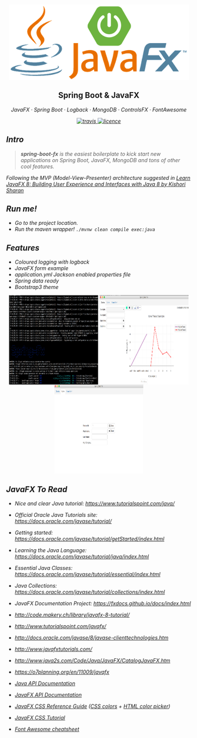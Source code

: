 <p align="center">
	<img align="center" src="src/main/resources/images/boot-fx.png?raw=true"/>
</p>


<h2 align="center">Spring Boot & JavaFX </h2>

<p align="center">
  <em>
  JavaFX
  · Spring Boot
  · Logback
  · MongoDB
  · ControlsFX
  · FontAwesome
</p>

<p align="center">
  <a href="https://travis-ci.org/jasrodis/spring-boot-fx">
    <img alt="travis" src="https://img.shields.io/travis/jasrodis/spring-boot-fx.svg?style=flat-square">
  </a>
  <a href="https://opensource.org/licenses/MIT">
    <img alt="licence" src="https://img.shields.io/badge/License-MIT-yellow.svg?style=flat-square">
  </a>
</p>

## Intro

> **spring-boot-fx** is the easiest boilerplate to kick start new applications on Spring Boot, JavaFX, MongoDB and tons of other cool features.
 
Following the MVP (Model-View-Presenter) architecture suggested in [Learn JavaFX 8: Building User Experience and Interfaces with Java 8 by Kishori Sharan](https://www.apress.com/de/book/9781484211434)

## Run me!

*  Go to the project location.
*  Run the maven wrapper!  `./mvnw clean compile exec:java`

## Features

* Coloured logging with logback
* JavaFX form example
* application.yml Jackson enabled properties file
* Spring data ready
* Bootstrap3 theme

<p align="center">
	<img align="center" src="src/main/resources/images/colors-logback.png?raw=true" alt="colours logback" height="242" width="242"/>
	<img align="center" src="src/main/resources/images/plotly-charts.png?raw=true" alt="charts" height="242" width="242"/>
	<img align="center" src="src/main/resources/images/programmatic-form.png?raw=true" alt="frm" height="242" width="242"/>
</p>


## JavaFX To Read
* Nice and clear Java tutorial: https://www.tutorialspoint.com/java/
* Official Oracle Java Tutorials site: https://docs.oracle.com/javase/tutorial/ 
* Getting started: https://docs.oracle.com/javase/tutorial/getStarted/index.html
* Learning the Java Language: https://docs.oracle.com/javase/tutorial/java/index.html
* Essential Java Classes: https://docs.oracle.com/javase/tutorial/essential/index.html
* Java Collections: https://docs.oracle.com/javase/tutorial/collections/index.html

* JavaFX Documentation Project: https://fxdocs.github.io/docs/index.html
* http://code.makery.ch/library/javafx-8-tutorial/
* http://www.tutorialspoint.com/javafx/
* http://docs.oracle.com/javase/8/javase-clienttechnologies.htm
* http://www.javafxtutorials.com/
* http://www.java2s.com/Code/Java/JavaFX/CatalogJavaFX.htm
* https://o7planning.org/en/11009/javafx

* [Java API Documentation](https://docs.oracle.com/javase/8/docs/api/)
* [JavaFX API Documentation](https://docs.oracle.com/javase/8/javafx/api/toc.htm)
* [JavaFX CSS Reference Guide](https://docs.oracle.com/javase/8/javafx/api/javafx/scene/doc-files/cssref.html) ([CSS colors](https://docs.oracle.com/javase/8/javafx/api/javafx/scene/doc-files/cssref.html#typecolor)  + [HTML color picker](https://html-color-codes.info/old/colorpicker.html))
* [JavaFX CSS Tutorial](https://docs.oracle.com/javafx/2/css_tutorial/jfxpub-css_tutorial.htm)
* [Font Awesome cheatsheet](https://fontawesome.com/cheatsheet)


		



